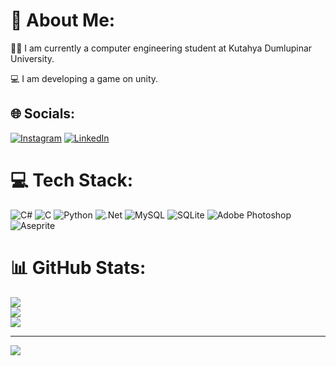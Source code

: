# 💫 About Me:
🧑‍🎓 I am currently a computer engineering student at Kutahya Dumlupinar University.

💻 I am developing a game on unity.

## 🌐 Socials:
[![Instagram](https://img.shields.io/badge/Instagram-%23E4405F.svg?logo=Instagram&logoColor=white)](https://instagram.com/Ekoman24) [![LinkedIn](https://img.shields.io/badge/LinkedIn-%230077B5.svg?logo=linkedin&logoColor=white)](https://www.linkedin.com/in/erkan-dursun-97aa37238/) 

# 💻 Tech Stack:
![C#](https://img.shields.io/badge/c%23-%23239120.svg?style=for-the-badge&logo=c-sharp&logoColor=white) ![C](https://img.shields.io/badge/c-%2300599C.svg?style=for-the-badge&logo=c&logoColor=white) ![Python](https://img.shields.io/badge/python-3670A0?style=for-the-badge&logo=python&logoColor=ffdd54) ![.Net](https://img.shields.io/badge/.NET-5C2D91?style=for-the-badge&logo=.net&logoColor=white) ![MySQL](https://img.shields.io/badge/mysql-%2300f.svg?style=for-the-badge&logo=mysql&logoColor=white) ![SQLite](https://img.shields.io/badge/sqlite-%2307405e.svg?style=for-the-badge&logo=sqlite&logoColor=white) ![Adobe Photoshop](https://img.shields.io/badge/adobephotoshop-%2331A8FF.svg?style=for-the-badge&logo=adobephotoshop&logoColor=white) ![Aseprite](https://img.shields.io/badge/Aseprite-FFFFFF?style=for-the-badge&logo=Aseprite&logoColor=#7D929E)
# 📊 GitHub Stats:
![](https://github-readme-stats.vercel.app/api?username=Ekoman0&theme=gruvbox&hide_border=false&include_all_commits=false&count_private=false)<br/>
![](https://github-readme-streak-stats.herokuapp.com/?user=Ekoman0&theme=gruvbox&hide_border=false)<br/>
![](https://github-readme-stats.vercel.app/api/top-langs/?username=Ekoman0&theme=gruvbox&hide_border=false&include_all_commits=false&count_private=false&layout=compact)

---
[![](https://visitcount.itsvg.in/api?id=Ekoman0&icon=5&color=12)](https://visitcount.itsvg.in)

<!-- Proudly created with GPRM ( https://gprm.itsvg.in ) -->
